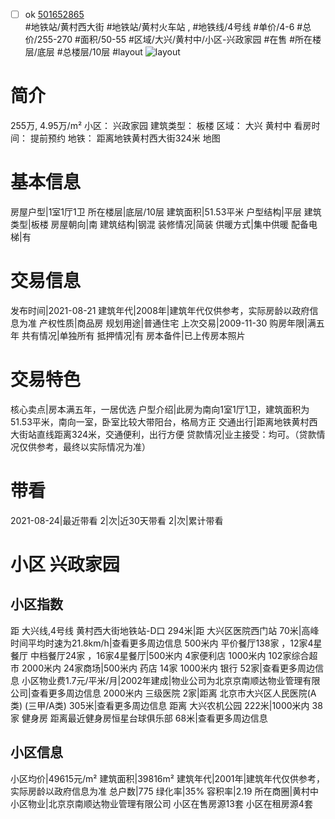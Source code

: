 - [ ] ok [501652865](https://bj.5i5j.com/ershoufang/501652865.html)  
 #地铁站/黄村西大街 #地铁站/黄村火车站 ,  #地铁线/4号线
#单价/4-6 #总价/255-270 #面积/50-55   #区域/大兴/黄村中/小区-兴政家园 #在售 #所在楼层/底层 #总楼层/10层 #layout 
![layout](http://image2a.5i5j.com/bdir/layout/62936.jpg_P5.jpg) 
# 简介 
 255万,  4.95万/m² 
小区： 兴政家园
建筑类型： 板楼
区域： 大兴 黄村中
看房时间： 提前预约
地铁： 距离地铁黄村西大街324米 地图
# 基本信息 
 房屋户型|1室1厅1卫
所在楼层|底层/10层
建筑面积|51.53平米
户型结构|平层
建筑类型|板楼
房屋朝向|南
建筑结构|钢混
装修情况|简装
供暖方式|集中供暖
配备电梯|有
# 交易信息 
 发布时间|2021-08-21
建筑年代|2008年|建筑年代仅供参考，实际房龄以政府信息为准
产权性质|商品房
规划用途|普通住宅
上次交易|2009-11-30
购房年限|满五年
共有情况|单独所有
抵押情况|有
房本备件|已上传房本照片
# 交易特色 
 核心卖点|房本满五年，一居优选
户型介绍|此房为南向1室1厅1卫，建筑面积为51.53平米，南向一室，卧室比较大带阳台，格局方正
交通出行|距离地铁黄村西大街站直线距离324米，交通便利，出行方便
贷款情况|业主接受：均可。（贷款情况仅供参考，最终以实际情况为准）
# 带看 
 2021-08-24|最近带看	 2|次|近30天带看	 2|次|累计带看
# 小区 兴政家园
## 小区指数 
 距 大兴线,4号线 黄村西大街地铁站-D口 294米|距 大兴区医院西门站 70米|高峰时间平均时速为21.8km/h|查看更多周边信息
500米内 平价餐厅138家 ，12家4星餐厅
中档餐厅24家 ，16家4星餐厅|500米内 4家便利店
1000米内 102家综合超市
2000米内 24家商场|500米内 药店 14家
1000米内 银行 52家|查看更多周边信息
小区物业费1.7元/平米/月|2002年建成|物业公司为北京京南顺达物业管理有限公司|查看更多周边信息
2000米内 三级医院 2家|距离 北京市大兴区人民医院(A类) (三甲/A类) 305米|查看更多周边信息
距离 大兴农机公园 222米|1000米内 38家 健身房
距离最近健身房恒星台球俱乐部 68米|查看更多周边信息
## 小区信息 
 小区均价|49615元/m²
建筑面积|39816m²
建筑年代|2001年|建筑年代仅供参考，实际房龄以政府信息为准
总户数|775
绿化率|35%
容积率|2.19
所在商圈|黄村中
小区物业|北京京南顺达物业管理有限公司
小区在售房源13套
小区在租房源4套
